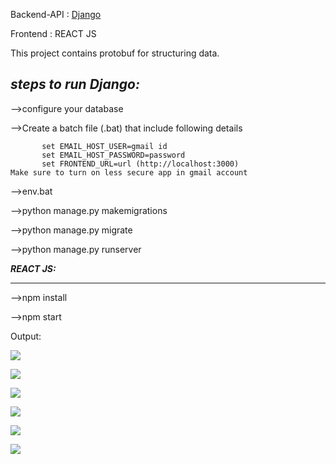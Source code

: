 Backend-API :  [Django](https://github.com/Rathnavel-Rat/backend_Rest "Project Link")

Frontend    :  REACT JS

This project contains protobuf for structuring data.

_steps to run Django:_
---
-->configure your database

-->Create a batch file (.bat) that include following details
         
           set EMAIL_HOST_USER=gmail id
           set EMAIL_HOST_PASSWORD=password
           set FRONTEND_URL=url (http://localhost:3000)
    Make sure to turn on less secure app in gmail account       
-->env.bat

-->python manage.py makemigrations

-->python manage.py migrate

-->python manage.py runserver

*__REACT JS:__*
___
-->npm install

-->npm start   


Output:

![](https://drive.google.com/uc?export=view&id=1DdvT9WlrFJ6ZlcpOlivcgkayOZyvCt2f )

![](https://drive.google.com/uc?export=view&id=1WNPaBpBqK90x__JettaEJxT97XYs7T4U)

![](https://drive.google.com/uc?export=view&id=1x_ua5rEIrcriepmZLutf85EnxdHN3vJ0)

![](https://drive.google.com/uc?export=view&id=1c2X-jpddZATAu_A20JLhvocfyuKYhdHf)

![](https://drive.google.com/uc?export=view&id=1Uscsveol8p7IFdY2KGr_0XUwgOZgvD_d)

![](https://drive.google.com/uc?export=view&id=1IpozMfT3DXwkrWBPn9X3LjEohlkAnlZ0)